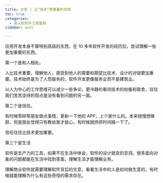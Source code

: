 ```yaml
---
title: 分享 | 比“技术”更重要的东西
toc: true
categories: 
  - 高认知软件工程星球
sidebar: auto

---
```


应用开发本身不算特别高级的东西，在 10 多年软件开发的经历后，尝试理解一些更加重要的东西。

第一个是和人相处。

人比技术重要，理解他人，感受到他人的需要和期望比技术、设计的对错更加重要。技术始终是为了人而服务的，软件开发更像服务业而不是建筑业。

以人为中心的工作思维可以减少一些争论，更冷静的看待技术的权衡和取舍，往往我们苦苦坚持的观点是没有看到问题的另一面。

第二个是信任。

有时候零碎帮朋友做点事情，更新一下他的 APP，上个架什么的。本来很慢想推辞，但是朋友觉得只有教给我才放心，有时候就挤挤时间搞一下了。

信任往往比技术更加重要。

第三个是生活

软件是生产力的工具，如果不在生活中体会，软件的设计就变的空洞。很多面向对象的问题都能在生活中找到答案，理解生活才能理解业务。

理解商业软件就需要理解软件背后的生意，看看生活中的人是如何做生意的，有时候就能理解为什么有这些奇怪的需求存在。